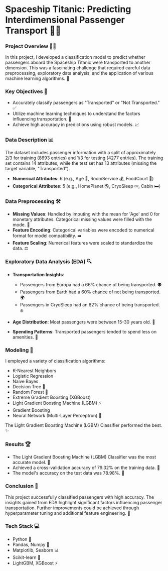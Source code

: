 #   Spaceship Titanic: Predicting Interdimensional Passenger Transport 🚀🌌

###   Project Overview 🧑‍💻

In this project, I developed a classification model to predict whether passengers aboard the Spaceship Titanic were transported to another dimension. This was a fascinating challenge that required careful data preprocessing, exploratory data analysis, and the application of various machine learning algorithms. 🤖

###   Key Objectives 🎯

* Accurately classify passengers as "Transported" or "Not Transported." ✅
* Utilize machine learning techniques to understand the factors influencing transportation. 🧠
* Achieve high accuracy in predictions using robust models. 📈

###   Data Description 📊

The dataset includes passenger information with a split of approximately 2/3 for training (8693 entries) and 1/3 for testing (4277 entries). The training set contains 14 attributes, while the test set has 13 attributes (missing the target variable, "Transported").

* **Numerical Attributes**: 6 (e.g., Age 🔢, RoomService 💰, FoodCourt 🍔)
* **Categorical Attributes**: 5 (e.g., HomePlanet 🌎, CryoSleep 💤, Cabin 🛏️)

###   Data Preprocessing 🛠️

* **Missing Values**: Handled by imputing with the mean for 'Age' and 0 for monetary attributes. Categorical missing values were filled with the mode. 🧽
* **Feature Encoding**: Categorical variables were encoded to numerical format for model compatibility. ➡️
* **Feature Scaling**: Numerical features were scaled to standardize the data. ⚖️

###   Exploratory Data Analysis (EDA) 🔍

* **Transportation Insights**:

    * Passengers from Europa had a 66% chance of being transported. 👽
    * Passengers from Earth had a 60% chance of not being transported. 🌍
    * Passengers in CryoSleep had an 82% chance of being transported. ❄️
* **Age Distribution**: Most passengers were between 15-30 years old. 🎂
* **Spending Patterns**: Transported passengers tended to spend less on amenities. 💸

###   Modeling 🤖

I employed a variety of classification algorithms:

* K-Nearest Neighbors
* Logistic Regression
* Naive Bayes
* Decision Tree 🌳
* Random Forest 🌲
* Extreme Gradient Boosting (XGBoost)
* Light Gradient Boosting Machine (LGBM) ⚡
* Gradient Boosting
* Neural Network (Multi-Layer Perceptron) 🧠

The Light Gradient Boosting Machine (LGBM) Classifier performed the best. ✨

###   Results 🏆

* The Light Gradient Boosting Machine (LGBM) Classifier was the most accurate model. 🥇
* Achieved a cross-validation accuracy of 79.32% on the training data. 💯
* The model's accuracy on the test data was 78.98%. 🎯

###   Conclusion 🎉

This project successfully classified passengers with high accuracy. The insights gained from EDA highlight significant factors influencing passenger transportation. Further improvements could be achieved through hyperparameter tuning and additional feature engineering. 🚀

###   Tech Stack 💻

* Python 🐍
* Pandas, Numpy 🐼
* Matplotlib, Seaborn 📊
* Scikit-learn 🔬
* LightGBM, XGBoost ⚡
